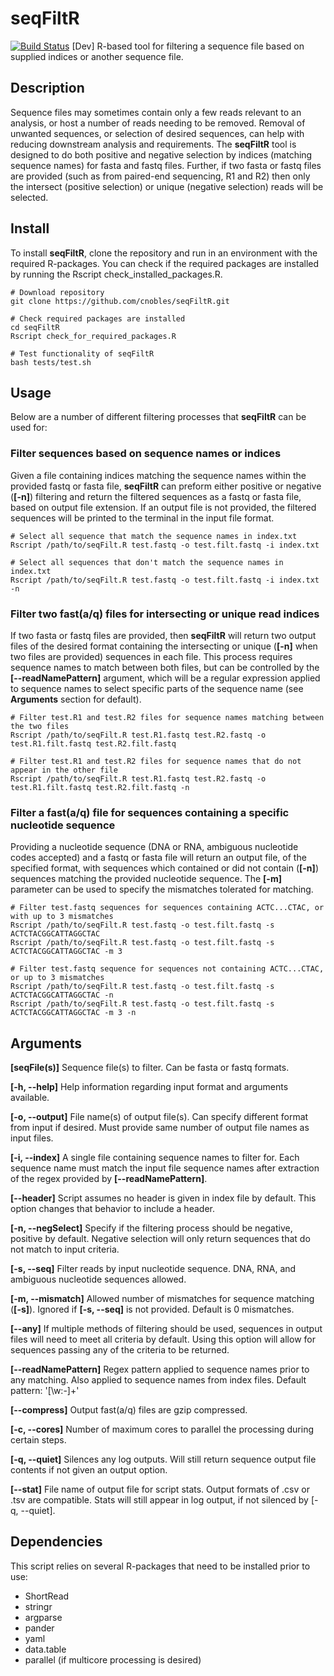 # seqFiltR
[![Build Status](https://travis-ci.org/cnobles/seqFiltR.svg?branch=master)](https://travis-ci.org/cnobles/seqFiltR)
[Dev] R-based tool for filtering a sequence file based on supplied indices or another sequence file.

## Description
Sequence files may sometimes contain only a few reads relevant to an analysis, or host a number of reads needing to be removed. Removal of unwanted sequences, or selection of desired sequences, can help with reducing downstream analysis and requirements. The **seqFiltR** tool is designed to do both positive and negative selection by indices (matching sequence names) for fasta and fastq files. Further, if two fasta or fastq files are provided (such as from paired-end sequencing, R1 and R2) then only the intersect (positive selection) or unique (negative selection) reads will be selected. 

## Install
To install **seqFiltR**, clone the repository and run in an environment with the required R-packages. You can check if the required packages are installed by running the Rscript check_installed_packages.R.

```
# Download repository
git clone https://github.com/cnobles/seqFiltR.git

# Check required packages are installed
cd seqFiltR
Rscript check_for_required_packages.R

# Test functionality of seqFiltR
bash tests/test.sh
```

## Usage
Below are a number of different filtering processes that **seqFiltR** can be used for:

### Filter sequences based on sequence names or indices
Given a file containing indices matching the sequence names within the provided fastq or fasta file, **seqFiltR** can preform either positive or negative (**[-n]**) filtering and return the filtered sequences as a fastq or fasta file, based on output file extension. If an output file is not provided, the filtered sequences will be printed to the terminal in the input file format.

```
# Select all sequence that match the sequence names in index.txt
Rscript /path/to/seqFilt.R test.fastq -o test.filt.fastq -i index.txt

# Select all sequences that don't match the sequence names in index.txt
Rscript /path/to/seqFilt.R test.fastq -o test.filt.fastq -i index.txt -n
```

### Filter two fast(a/q) files for intersecting or unique read indices
If two fasta or fastq files are provided, then **seqFiltR** will return two output files of the desired format containing the intersecting or unique (**[-n]** when two files are provided) sequences in each file. This process requires sequence names to match between both files, but can be controlled by the **[--readNamePattern]** argument, which will be a regular expression applied to sequence names to select specific parts of the sequence name (see **Arguments** section for default). 

```
# Filter test.R1 and test.R2 files for sequence names matching between the two files
Rscript /path/to/seqFilt.R test.R1.fastq test.R2.fastq -o test.R1.filt.fastq test.R2.filt.fastq

# Filter test.R1 and test.R2 files for sequence names that do not appear in the other file
Rscript /path/to/seqFilt.R test.R1.fastq test.R2.fastq -o test.R1.filt.fastq test.R2.filt.fastq -n 
```

### Filter a fast(a/q) file for sequences containing a specific nucleotide sequence
Providing a nucleotide sequence (DNA or RNA, ambiguous nucleotide codes accepted) and a fastq or fasta file will return an output file, of the specified format, with sequences which contained or did not contain (**[-n]**) sequences matching the provided nucleotide sequence. The **[-m]** parameter can be used to specify the mismatches tolerated for matching.

```
# Filter test.fastq sequences for sequences containing ACTC...CTAC, or with up to 3 mismatches
Rscript /path/to/seqFilt.R test.fastq -o test.filt.fastq -s ACTCTACGGCATTAGGCTAC
Rscript /path/to/seqFilt.R test.fastq -o test.filt.fastq -s ACTCTACGGCATTAGGCTAC -m 3

# Filter test.fastq sequence for sequences not containing ACTC...CTAC, or up to 3 mismatches
Rscript /path/to/seqFilt.R test.fastq -o test.filt.fastq -s ACTCTACGGCATTAGGCTAC -n 
Rscript /path/to/seqFilt.R test.fastq -o test.filt.fastq -s ACTCTACGGCATTAGGCTAC -m 3 -n
```

## Arguments
**[seqFile(s)]** Sequence file(s) to filter. Can be fasta or fastq formats.

**[-h, --help]** Help information regarding input format and arguments available.

**[-o, --output]** File name(s) of output file(s). Can specify different format from input if desired. Must provide same number of output file names as input files.

**[-i, --index]** A single file containing sequence names to filter for. Each sequence name must match the input file sequence names after extraction of the regex provided by **[--readNamePattern]**.

**[--header]** Script assumes no header is given in index file by default. This option changes that behavior to include a header. 

**[-n, --negSelect]** Specify if the filtering process should be negative, positive by default. Negative selection will only return sequences that do not match to input criteria.

**[-s, --seq]** Filter reads by input nucleotide sequence. DNA, RNA, and ambiguous nucleotide sequences allowed.

**[-m, --mismatch]** Allowed number of mismatches for sequence matching (**[-s]**). Ignored if **[-s, --seq]** is not provided. Default is 0 mismatches.

**[--any]** If multiple methods of filtering should be used, sequences in output files will need to meet all criteria by default. Using this option will allow for sequences passing any of the criteria to be returned.

**[--readNamePattern]** Regex pattern applied to sequence names prior to any matching. Also applied to sequence names from index files. Default pattern: '[\w:-]+'

**[--compress]** Output fast(a/q) files are gzip compressed.

**[-c, --cores]** Number of maximum cores to parallel the processing during certain steps.

**[-q, --quiet]** Silences any log outputs. Will still return sequence output file contents if not given an output option.

**[--stat]** File name of output file for script stats. Output formats of .csv or .tsv are compatible. Stats will still appear in log output, if not silenced by [-q, --quiet].


## Dependencies
This script relies on several R-packages that need to be installed prior to use:

* ShortRead
* stringr
* argparse
* pander
* yaml
* data.table
* parallel (if multicore processing is desired)
